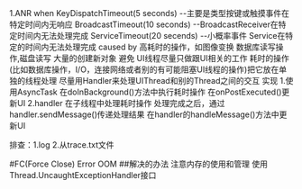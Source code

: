 
1.ANR
when
KeyDispatchTimeout(5 seconds) --主要是类型按键或触摸事件在特定时间内无响应
BroadcastTimeout(10 seconds) --BroadcastReceiver在特定时间内无法处理完成
ServiceTimeout(20 secends) --小概率事件 Service在特定的时间内无法处理完成
  caused by
  高耗时的操作，如图像变换
  数据库读写操作,磁盘读写
  大量的创建新对象
避免
UI线程尽量只做跟UI相关的工作
耗时的操作(比如数据库操作，I/O，连接网络或者别的有可能阻塞UI线程的操作)把它放在单独的线程处理
尽量用Handler来处理UIThread和别的Thread之间的交互
  实现
  1.使用AsyncTask
  在doInBackground()方法中执行耗时操作
  在onPostExecuted()更新UI
  2.handler
  在子线程中处理耗时操作
  处理完成之后，通过handler.sendMessage()传递处理结果
  在handler的handleMessage()方法中更新UI
  
排查：1.log 2.从trace.txt文件

#FC(Force Close) 
Error
OOM
##解决的办法
注意内存的使用和管理
使用Thread.UncaughtExceptionHandler接口
